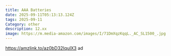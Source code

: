 ```yaml
---
title: AAA Batteries
date: 2025-09-11T05:13:13.124Z
tags: 2025-09-11
Category: other
description: 12.xx
image: https://m.media-amazon.com/images/I/71DmXqzKqqL._AC_SL1500_.jpg
---
```

https://amzlink.to/az0bD32IqulX3 ad